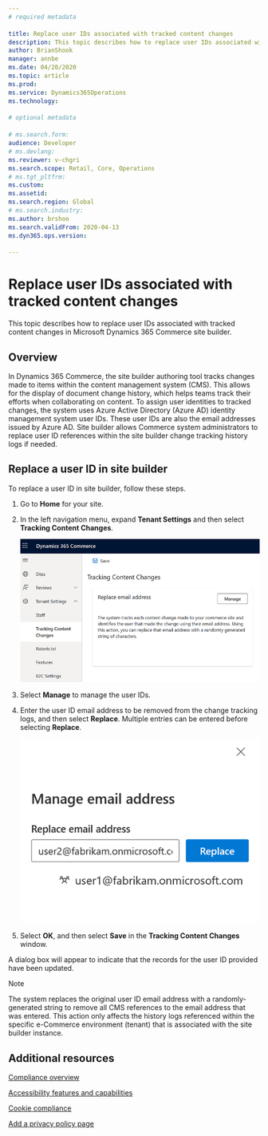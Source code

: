 ```yaml
---
# required metadata

title: Replace user IDs associated with tracked content changes
description: This topic describes how to replace user IDs associated with tracked content changes in Microsoft Dynamics 365 Commerce site builder.
author: BrianShook
manager: annbe
ms.date: 04/20/2020
ms.topic: article
ms.prod: 
ms.service: Dynamics365Operations
ms.technology: 

# optional metadata

# ms.search.form: 
audience: Developer
# ms.devlang: 
ms.reviewer: v-chgri
ms.search.scope: Retail, Core, Operations
# ms.tgt_pltfrm: 
ms.custom: 
ms.assetid: 
ms.search.region: Global
# ms.search.industry: 
ms.author: brshoo
ms.search.validFrom: 2020-04-13
ms.dyn365.ops.version: 

---
```


# Replace user IDs associated with tracked content changes

This topic describes how to replace user IDs associated with tracked content changes in Microsoft Dynamics 365 Commerce site builder.

## Overview

In Dynamics 365 Commerce, the site builder authoring tool tracks changes made to items within the content management system (CMS). This allows for the display of document change history, which helps teams track their efforts when collaborating on content. To assign user identities to tracked changes, the system uses Azure Active Directory (Azure AD) identity management system user IDs. These user IDs are also the email addresses issued by Azure AD. Site builder allows Commerce system administrators to replace user ID references within the site builder change tracking history logs if needed.

## Replace a user ID in site builder

To replace a user ID in site builder, follow these steps.

1. Go to **Home** for your site.
1. In the left navigation menu, expand **Tenant Settings** and then select **Tracking Content Changes**.

    ![Tracking Content Changes menu](./media/TrackingContentChanges.png)

1. Select **Manage** to manage the user IDs.
1. Enter the user ID email address to be removed from the change tracking logs, and then select **Replace**. Multiple entries can be entered before selecting **Replace**.

    ![Interface with examples to replace an email address](./media/ReplaceEmailAddress.png)

1. Select **OK**, and then select **Save** in the **Tracking Content Changes** window.

A dialog box will appear to indicate that the records for the user ID provided have been updated. 

> [!NOTE]
> The system replaces the original user ID email address with a randomly-generated string to remove all CMS references to the email address that was entered. This action only affects the history logs referenced within the specific e-Commerce environment (tenant) that is associated with the site builder instance.

## Additional resources

[Compliance overview](compliance-overview.md)

[Accessibility features and capabilities](accessibility.md)

[Cookie compliance](cookie-compliance.md)

[Add a privacy policy page](add-privacy-page.md)
